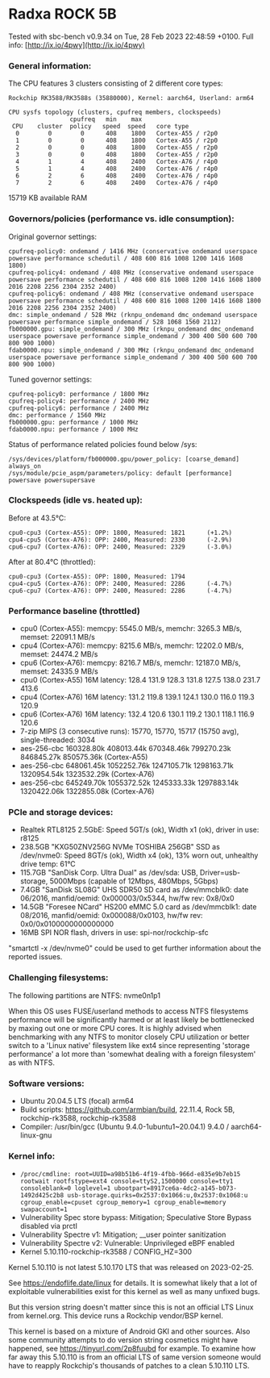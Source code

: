 # Radxa ROCK 5B

Tested with sbc-bench v0.9.34 on Tue, 28 Feb 2023 22:48:59 +0100. Full info: [http://ix.io/4pwy](http://ix.io/4pwy)

### General information:

The CPU features 3 clusters consisting of 2 different core types:

    Rockchip RK3588/RK3588s (35880000), Kernel: aarch64, Userland: arm64
    
    CPU sysfs topology (clusters, cpufreq members, clockspeeds)
                     cpufreq   min    max
     CPU    cluster  policy   speed  speed   core type
      0        0        0      408    1800   Cortex-A55 / r2p0
      1        0        0      408    1800   Cortex-A55 / r2p0
      2        0        0      408    1800   Cortex-A55 / r2p0
      3        0        0      408    1800   Cortex-A55 / r2p0
      4        1        4      408    2400   Cortex-A76 / r4p0
      5        1        4      408    2400   Cortex-A76 / r4p0
      6        2        6      408    2400   Cortex-A76 / r4p0
      7        2        6      408    2400   Cortex-A76 / r4p0

15719 KB available RAM

### Governors/policies (performance vs. idle consumption):

Original governor settings:

    cpufreq-policy0: ondemand / 1416 MHz (conservative ondemand userspace powersave performance schedutil / 408 600 816 1008 1200 1416 1608 1800)
    cpufreq-policy4: ondemand / 408 MHz (conservative ondemand userspace powersave performance schedutil / 408 600 816 1008 1200 1416 1608 1800 2016 2208 2256 2304 2352 2400)
    cpufreq-policy6: ondemand / 408 MHz (conservative ondemand userspace powersave performance schedutil / 408 600 816 1008 1200 1416 1608 1800 2016 2208 2256 2304 2352 2400)
    dmc: simple_ondemand / 528 MHz (rknpu_ondemand dmc_ondemand userspace powersave performance simple_ondemand / 528 1068 1560 2112)
    fb000000.gpu: simple_ondemand / 300 MHz (rknpu_ondemand dmc_ondemand userspace powersave performance simple_ondemand / 300 400 500 600 700 800 900 1000)
    fdab0000.npu: simple_ondemand / 300 MHz (rknpu_ondemand dmc_ondemand userspace powersave performance simple_ondemand / 300 400 500 600 700 800 900 1000)

Tuned governor settings:

    cpufreq-policy0: performance / 1800 MHz
    cpufreq-policy4: performance / 2400 MHz
    cpufreq-policy6: performance / 2400 MHz
    dmc: performance / 1560 MHz
    fb000000.gpu: performance / 1000 MHz
    fdab0000.npu: performance / 1000 MHz

Status of performance related policies found below /sys:

    /sys/devices/platform/fb000000.gpu/power_policy: [coarse_demand] always_on
    /sys/module/pcie_aspm/parameters/policy: default [performance] powersave powersupersave

### Clockspeeds (idle vs. heated up):

Before at 43.5°C:

    cpu0-cpu3 (Cortex-A55): OPP: 1800, Measured: 1821      (+1.2%)
    cpu4-cpu5 (Cortex-A76): OPP: 2400, Measured: 2330      (-2.9%)
    cpu6-cpu7 (Cortex-A76): OPP: 2400, Measured: 2329      (-3.0%)

After at 80.4°C (throttled):

    cpu0-cpu3 (Cortex-A55): OPP: 1800, Measured: 1794 
    cpu4-cpu5 (Cortex-A76): OPP: 2400, Measured: 2286      (-4.7%)
    cpu6-cpu7 (Cortex-A76): OPP: 2400, Measured: 2286      (-4.7%)

### Performance baseline (throttled)

  * cpu0 (Cortex-A55): memcpy: 5545.0 MB/s, memchr: 3265.3 MB/s, memset: 22091.1 MB/s
  * cpu4 (Cortex-A76): memcpy: 8215.6 MB/s, memchr: 12202.0 MB/s, memset: 24474.2 MB/s
  * cpu6 (Cortex-A76): memcpy: 8216.7 MB/s, memchr: 12187.0 MB/s, memset: 24335.9 MB/s
  * cpu0 (Cortex-A55) 16M latency: 128.4 131.9 128.3 131.8 127.5 138.0 231.7 413.6 
  * cpu4 (Cortex-A76) 16M latency: 131.2 119.8 139.1 124.1 130.0 116.0 119.3 120.9 
  * cpu6 (Cortex-A76) 16M latency: 132.4 120.6 130.1 119.2 130.1 118.1 116.9 120.6 
  * 7-zip MIPS (3 consecutive runs): 15770, 15770, 15717 (15750 avg), single-threaded: 3034
  * aes-256-cbc     160328.80k   408013.44k   670348.46k   799270.23k   846845.27k   850575.36k (Cortex-A55)
  * aes-256-cbc     648061.45k  1052252.76k  1247105.71k  1298163.71k  1320954.54k  1323532.29k (Cortex-A76)
  * aes-256-cbc     645249.70k  1055372.52k  1245333.33k  1297883.14k  1320422.06k  1322855.08k (Cortex-A76)

### PCIe and storage devices:

  * Realtek RTL8125 2.5GbE: Speed 5GT/s (ok), Width x1 (ok), driver in use: r8125
  * 238.5GB "KXG50ZNV256G NVMe TOSHIBA 256GB" SSD as /dev/nvme0: Speed 8GT/s (ok), Width x4 (ok), 13% worn out, unhealthy drive temp: 61°C
  * 115.7GB "SanDisk Corp. Ultra Dual" as /dev/sda: USB, Driver=usb-storage, 5000Mbps (capable of 12Mbps, 480Mbps, 5Gbps)
  * 7.4GB "SanDisk SL08G" UHS SDR50 SD card as /dev/mmcblk0: date 06/2016, manfid/oemid: 0x000003/0x5344, hw/fw rev: 0x8/0x0
  * 14.5GB "Foresee NCard" HS200 eMMC 5.0 card as /dev/mmcblk1: date 08/2016, manfid/oemid: 0x000088/0x0103, hw/fw rev: 0x0/0x0100000000000000
  * 16MB SPI NOR flash, drivers in use: spi-nor/rockchip-sfc

"smartctl -x /dev/nvme0" could be used to get further information about the reported issues.

### Challenging filesystems:

The following partitions are NTFS: nvme0n1p1

When this OS uses FUSE/userland methods to access NTFS filesystems performance
will be significantly harmed or at least likely be bottlenecked by maxing out
one or more CPU cores. It is highly advised when benchmarking with any NTFS to
monitor closely CPU utilization or better switch to a 'Linux native' filesystem
like ext4 since representing 'storage performance' a lot more than 'somewhat
dealing with a foreign filesystem' as with NTFS.

### Software versions:

  * Ubuntu 20.04.5 LTS (focal) arm64
  * Build scripts: https://github.com/armbian/build, 22.11.4, Rock 5B, rockchip-rk3588, rockchip-rk3588
  * Compiler: /usr/bin/gcc (Ubuntu 9.4.0-1ubuntu1~20.04.1) 9.4.0 / aarch64-linux-gnu

### Kernel info:

  * `/proc/cmdline: root=UUID=a98b51b6-4f19-4fbb-966d-e835e9b7eb15 rootwait rootfstype=ext4 console=ttyS2,1500000 console=tty1 consoleblank=0 loglevel=1 ubootpart=8917ce6a-4dc2-a145-b073-1492d425c2b8 usb-storage.quirks=0x2537:0x1066:u,0x2537:0x1068:u   cgroup_enable=cpuset cgroup_memory=1 cgroup_enable=memory swapaccount=1`
  * Vulnerability Spec store bypass: Mitigation; Speculative Store Bypass disabled via prctl
  * Vulnerability Spectre v1:        Mitigation; __user pointer sanitization
  * Vulnerability Spectre v2:        Vulnerable: Unprivileged eBPF enabled
  * Kernel 5.10.110-rockchip-rk3588 / CONFIG_HZ=300

Kernel 5.10.110 is not latest 5.10.170 LTS that was released on 2023-02-25.

See https://endoflife.date/linux for details. It is somewhat likely that
a lot of exploitable vulnerabilities exist for this kernel as well as many
unfixed bugs.

But this version string doesn't matter since this is not an official LTS Linux
from kernel.org. This device runs a Rockchip vendor/BSP kernel.

This kernel is based on a mixture of Android GKI and other sources. Also some
community attempts to do version string cosmetics might have happened, see
https://tinyurl.com/2p8fuubd for example. To examine how far away this 5.10.110
is from an official LTS of same version someone would have to reapply Rockchip's
thousands of patches to a clean 5.10.110 LTS.
